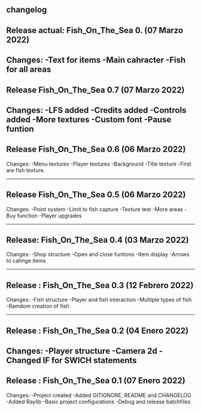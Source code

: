 changelog
---------
Release actual:    Fish_On_The_Sea 0. (07 Marzo 2022)
-------------------------------------------------------------------------
Changes:
-Text for items
-Main cahracter
-Fish for all areas
-------------------------------------------------------------------------
Release Fish_On_The_Sea 0.7 (07 Marzo 2022)
-------------------------------------------------------------------------
Changes:
-LFS added
-Credits added
-Controls added
-More textures
-Custom font
-Pause funtion
-------------------------------------------------------------------------
Release Fish_On_The_Sea 0.6 (06 Marzo 2022)
-------------------------------------------------------------------------
Changes:
-Menu textures
-Player textures
-Background
-Title texture
-First are fish texture.

-------------------------------------------------------------------------
Release Fish_On_The_Sea 0.5 (06 Marzo 2022)
-------------------------------------------------------------------------
Changes:
-Point system
-Limit to fish capture
-Texture test
-More areas
-Buy function
-Player upgrades

-------------------------------------------------------------------------
Release: Fish_On_The_Sea 0.4 (03 Marzo 2022)
-------------------------------------------------------------------------
Changes:
-Shop structure
-Open and close funtions
-Item display
-Arrows to cahnge items

-------------------------------------------------------------------------
Release : Fish_On_The_Sea 0.3 (12 Febrero 2022)
-------------------------------------------------------------------------
Changes:
-Fish structure
-Player and fish interaction
-Multiple types of fish
-Ramdom creation of fish

-------------------------------------------------------------------------
Release :	Fish_On_The_Sea 0.2 (04 Enero 2022)
-------------------------------------------------------------------------
Changes:
-Player structure
-Camera 2d 
-Changed IF for SWICH statements
-------------------------------------------------------------------------
Release :	Fish_On_The_Sea 0.1 (07 Enero 2022)
-------------------------------------------------------------------------
Changes:
-Project created
-Added GITIGNORE, README and CHANGELOG
-Added Raylib
-Basic project configurations
-Debug and release batchfiles
